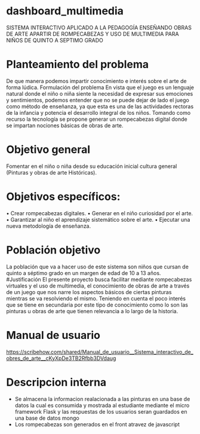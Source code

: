 # dashboard_multimedia

SISTEMA INTERACTIVO APLICADO A LA PEDAGOGÍA ENSEÑANDO OBRAS DE ARTE APARTIR DE ROMPECABEZAS Y USO DE MULTIMEDIA PARA NIÑOS DE QUINTO A SEPTIMO GRADO

# Planteamiento del problema 
De que manera podemos impartir conocimiento e interés sobre el arte de forma lúdica.
Formulación del problema
En vista que el juego es un lenguaje natural donde el niño o niña siente la necesidad de expresar sus emociones y sentimientos, podemos entender que no se puede dejar de lado el juego como método de enseñanza, ya que esta es una de las actividades rectoras de la infancia y potencia el desarrollo integral de los niños.
Tomando como recurso la tecnología se propone generar un rompecabezas digital donde se impartan nociones básicas de obras de arte.
# Objetivo general
Fomentar en el niño o niña desde su educación inicial cultura general (Pinturas y obras de arte Históricas).
# Objetivos específicos:
•	Crear rompecabezas digitales.
•	Generar en el niño curiosidad por el arte.
•	Garantizar al niño el aprendizaje sistemático sobre el arte.
•	Ejecutar una nueva metodología de enseñanza.
# Población objetivo
La población que va a hacer uso de este sistema son niños que cursan de quinto a séptimo grado en un margen de edad de 10 a 13 años.
#Justificación 
El presente proyecto busca facilitar mediante rompecabezas virtuales y el uso de multimedia, el conocimiento de obras de arte a través de un juego que nos narre los aspectos básicos de ciertas pinturas mientras se va resolviendo el mismo. Teniendo en cuenta el poco interés que se tiene en secundaria por este tipo de conocimiento como lo son las pinturas u obras de arte que tienen relevancia a lo largo de la historia.

# Manual de usuario
https://scribehow.com/shared/Manual_de_usuario__Sistema_interactivo_de_obres_de_arte__cKyXpDe3TB2Rfbb3DVdaug

# Descripcion interna
- Se almacena la informacion realacionada a las pinturas en una base de datos la cual es consumida y mostrada al estudiante mediante el  micro framework  Flask y las respuestas de los usuarios seran guardados en una base de datos mongo 
- Los rompecabezas son generados en el front atravez de javascript
